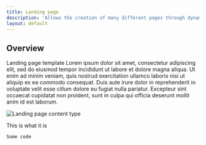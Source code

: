 ```yaml
---
title: Landing page
description: 'Allows the creation of many different pages through dynamic components'
layout: default
---
```


## Overview

Landing page template Lorem ipsum dolor sit amet, consectetur adipiscing elit, sed do eiusmod tempor incididunt ut labore et dolore magna aliqua. Ut enim ad minim veniam, quis nostrud exercitation ullamco laboris nisi ut aliquip ex ea commodo consequat. Duis aute irure dolor in reprehenderit in voluptate velit esse cillum dolore eu fugiat nulla pariatur. Excepteur sint occaecat cupidatat non proident, sunt in culpa qui officia deserunt mollit anim id est laborum.

![Landing page content type](/assets/img/modules/Landing-Page.png)

This is what it is

```js
Some code
```


